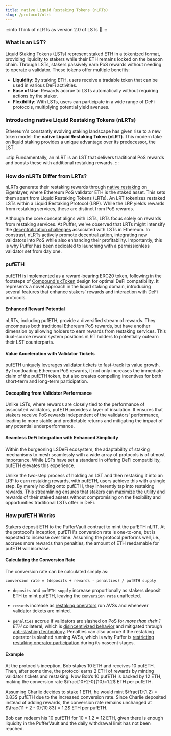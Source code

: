```yaml
---
title: native Liquid Restaking Tokens (nLRTs)
slug: /protocol/nlrt
---
```


:::info
Think of nLRTs as version 2.0 of LSTs 🤯
:::

### What is an LST?

Liquid Staking Tokens (LSTs) represent staked ETH in a tokenized format, providing liquidity to stakers while their ETH remains locked on the beacon chain. Through LSTs, stakers passively earn PoS rewards without needing to operate a validator. These tokens offer multiple benefits:

- **Liquidity**: By staking ETH, users receive a tradable token that can be used in various DeFi activities.
- **Ease of Use**: Rewards accrue to LSTs automatically without requiring actions by the staker.
- **Flexibility**: With LSTs, users can participate in a wide range of DeFi protocols, multiplying potential yield avenues.

### Introducing native Liquid Restaking Tokens (nLRTs)

Ethereum's constantly evolving staking landscape has given rise to a new token model: the **native Liquid Restaking Token (nLRT)**. This modern take on liquid staking provides a unique advantage over its predecessor, the LST. 

:::tip
Fundamentally, an nLRT is an LST that delivers traditional PoS rewards and boosts these with additional restaking rewards.
:::

### How do nLRTs Differ from LRTs?

nLRTs generate their restaking rewards through [native restaking](https://docs.eigenlayer.xyz/restaking-guides/restaking-user-guide/#liquid-vs-native-restaking) on Eigenlayer, where Ethereum PoS validator ETH is the staked asset. This sets them apart from Liquid Restaking Tokens (LRTs). An LRT tokenizes restaked LSTs within a Liquid Restaking Protocol (LRP). While the LRP yields rewards from restaking services, these are distinct from PoS rewards.

Although the core concept aligns with LSTs, LRTs focus solely on rewards from restaking services. At Puffer, we've observed that LRTs might intensify the [decentralization challenges](https://twitter.com/dannyryan/status/1688644951230267392?s=46&t=bsdBaPIHlTHEWDDdVUJW4g) associated with LSTs in Ethereum. In constrast, nLRTs actively promote decentralization, integrating new validators into PoS while also enhancing their profitability. Importantly, this is why Puffer has been dedicated to launching with a permissionless validator set from day one.

### pufETH

pufETH is implemented as a reward-bearing ERC20 token, following in the footsteps of [Compound's cToken](https://docs.compound.finance/v2/ctokens/#ctokens) design for optimal DeFi compatibility. It represents a novel approach in the liquid staking domain, introducing several features that enhance stakers' rewards and interaction with DeFi protocols.

#### **Enhanced Reward Potential**
nLRTs, including pufETH, provide a diversified stream of rewards. They encompass both traditional Ethereum PoS rewards, but have another dimension by allowing holders to earn rewards from restaking services. This dual-source reward system positions nLRT holders to potentially outearn their LST counterparts.

#### **Value Acceleration with Validator Tickets**
pufETH uniquely leverages [validator tickets](/protocol/validator-tickets#overview) to fast-track its value growth. By frontloading Ethereum PoS rewards, it not only increases the immediate claim of the pufETH token, but also creates compelling incentives for both short-term and long-term participation.

#### **Decoupling from Validator Performance**
Unlike LSTs, where rewards are closely tied to the performance of associated validators, pufETH provides a layer of insulation. It ensures that stakers receive PoS rewards independent of the validators' performance, leading to more stable and predictable returns and mitigating the impact of any potential underperformance.

#### **Seamless DeFi Integration with Enhanced Simplicity**
Within the burgeoning LSDeFi ecosystem, the adaptability of staking mechanisms to mesh seamlessly with a wide array of protocols is of utmost importance. While LSTs have set a standard in offering DeFi compatibility, pufETH elevates this experience. 

Unlike the two-step process of holding an LST and then restaking it into an LRP to earn restaking rewards, with pufETH, users achieve this with a single step. By merely holding onto pufETH, they inherently tap into restaking rewards. This streamlining ensures that stakers can maximize the utility and rewards of their staked assets without compromising on the flexibility and opportunities traditional LSTs offer in DeFi.

### How pufETH Works
Stakers deposit ETH to the PufferVault contract to mint the pufETH nLRT. At the protocol's inception, pufETH's conversion rate is one-to-one, but is expected to increase over time. Assuming the protocol performs well, i.e., accrues more rewards than penalties, the amount of ETH reedamable for pufETH will increase. 

#### Calculating the Conversion Rate
The conversion rate can be calculated simply as:

<div style={{textAlign: 'center'}}>

`conversion rate = (deposits + rewards - penalties) / pufETH supply`
</div>

- `deposits` and `pufETH supply` increase proportionally as stakers deposit ETH to mint pufETH, leaving the `conversion rate` unaffected.

- `rewards` increase as [restaking operators](/protocol/puffer-modules#restaking-operators) run AVSs and whenever validator tickets are minted.

- `penalties` accrue if validators are slashed on PoS for *more than their $1$ ETH* collateral, which is [disincentivized behavior](/protocol/validator-tickets#why--noop-incentives) and mitigated through [anti-slashing technology](/technology/secure-signer). Penalties can also accrue if the restaking operator is slashed running AVSs, which is why Puffer is [restricting restaking operator participation](/protocol/puffer-modules#restricting-reops) during its nascent stages.

#### Example
At the protocol’s inception, Bob stakes $10$ ETH and receives $10$ pufETH. Then, after some time, the protocol earns $2$ ETH of rewards by minting validator tickets and restaking. Now Bob’s $10$ pufETH is backed by $12$ ETH, making the conversion rate $\frac{10+2-0}{10}=1.2$ ETH per pufETH. 

Assuming Charlie decides to stake $1$ ETH, he would mint $\frac{1}{1.2} = 0.83$ pufETH due to the increased conversion rate. Since Charlie deposited instead of adding rewards, the conversion rate remains unchanged at $\frac{11 + 2 - 0}{10.83} = 1.2$ ETH per pufETH. 

Bob can redeem his $10$ pufETH for $10*1.2=12$ ETH, given there is enough liquidity in the PufferVault and the daily withdrawal limit has not been reached.